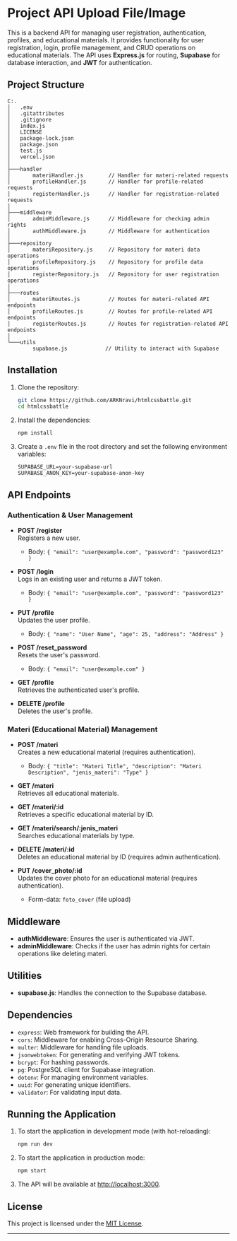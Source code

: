 # Project API Upload File/Image

This is a backend API for managing user registration, authentication, profiles, and educational materials. It provides functionality for user registration, login, profile management, and CRUD operations on educational materials. The API uses **Express.js** for routing, **Supabase** for database interaction, and **JWT** for authentication.

## Project Structure

```
C:.
│   .env
│   .gitattributes
│   .gitignore
│   index.js
│   LICENSE
│   package-lock.json
│   package.json
│   test.js
│   vercel.json
│
├───handler
│       materiHandler.js        // Handler for materi-related requests
│       profileHandler.js       // Handler for profile-related requests
│       registerHandler.js      // Handler for registration-related requests
│
├───middleware
│       adminMiddleware.js      // Middleware for checking admin rights
│       authMiddleware.js       // Middleware for authentication
│
├───repository
│       materiRepository.js     // Repository for materi data operations
│       profileRepository.js    // Repository for profile data operations
│       registerRepository.js   // Repository for user registration operations
│
├───routes
│       materiRoutes.js         // Routes for materi-related API endpoints
│       profileRoutes.js        // Routes for profile-related API endpoints
│       registerRoutes.js       // Routes for registration-related API endpoints
│
└───utils
        supabase.js            // Utility to interact with Supabase
```

## Installation

1. Clone the repository:
    ```bash
    git clone https://github.com/ARKNravi/htmlcssbattle.git
    cd htmlcssbattle
    ```

2. Install the dependencies:
    ```bash
    npm install
    ```

3. Create a `.env` file in the root directory and set the following environment variables:
    ```
    SUPABASE_URL=your-supabase-url
    SUPABASE_ANON_KEY=your-supabase-anon-key
    ```

## API Endpoints

### Authentication & User Management

- **POST /register**  
  Registers a new user.
  - Body: `{ "email": "user@example.com", "password": "password123" }`

- **POST /login**  
  Logs in an existing user and returns a JWT token.
  - Body: `{ "email": "user@example.com", "password": "password123" }`

- **PUT /profile**  
  Updates the user profile.
  - Body: `{ "name": "User Name", "age": 25, "address": "Address" }`

- **POST /reset_password**  
  Resets the user's password.
  - Body: `{ "email": "user@example.com" }`

- **GET /profile**  
  Retrieves the authenticated user's profile.

- **DELETE /profile**  
  Deletes the user's profile.

### Materi (Educational Material) Management

- **POST /materi**  
  Creates a new educational material (requires authentication).
  - Body: `{ "title": "Materi Title", "description": "Materi Description", "jenis_materi": "Type" }`

- **GET /materi**  
  Retrieves all educational materials.

- **GET /materi/:id**  
  Retrieves a specific educational material by ID.

- **GET /materi/search/:jenis_materi**  
  Searches educational materials by type.

- **DELETE /materi/:id**  
  Deletes an educational material by ID (requires admin authentication).

- **PUT /cover_photo/:id**  
  Updates the cover photo for an educational material (requires authentication).
  - Form-data: `foto_cover` (file upload)

## Middleware

- **authMiddleware**: Ensures the user is authenticated via JWT.
- **adminMiddleware**: Checks if the user has admin rights for certain operations like deleting materi.

## Utilities

- **supabase.js**: Handles the connection to the Supabase database.

## Dependencies

- `express`: Web framework for building the API.
- `cors`: Middleware for enabling Cross-Origin Resource Sharing.
- `multer`: Middleware for handling file uploads.
- `jsonwebtoken`: For generating and verifying JWT tokens.
- `bcrypt`: For hashing passwords.
- `pg`: PostgreSQL client for Supabase integration.
- `dotenv`: For managing environment variables.
- `uuid`: For generating unique identifiers.
- `validator`: For validating input data.

## Running the Application

1. To start the application in development mode (with hot-reloading):
    ```bash
    npm run dev
    ```

2. To start the application in production mode:
    ```bash
    npm start
    ```

3. The API will be available at [http://localhost:3000](http://localhost:3000).

## License

This project is licensed under the [MIT License](LICENSE).

---
